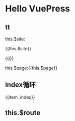 # Hello VuePress

## tt

this.$site:

{{this.$site}}

<span v-for="i in 3"> {{i}}</span>

this.$page:{{this.$page}}
## index循环
<p v-for="item,index in  $site"> {{item, index}}</p>

## this.$route
<!-- {{this.$router}} -->
